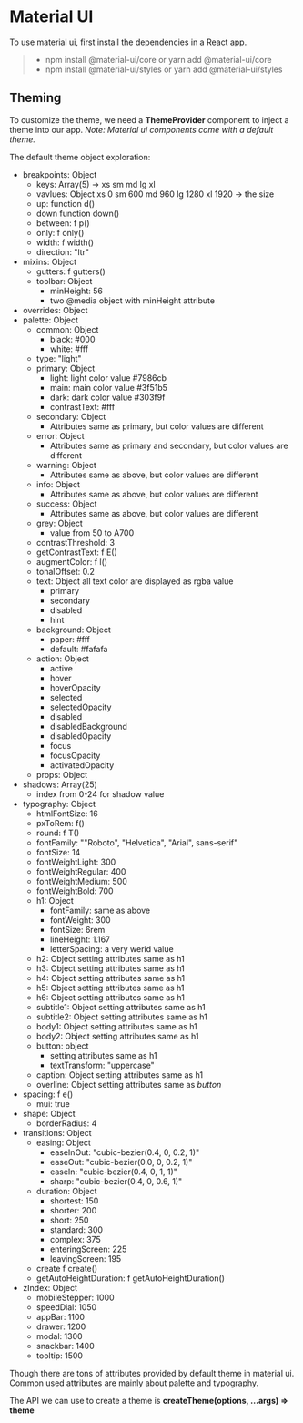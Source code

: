 # **Material UI**

To use material ui, first install the dependencies in a React app.
> - npm install @material-ui/core or yarn add @material-ui/core 
> - npm install @material-ui/styles or yarn add @material-ui/styles

## Theming
To customize the theme, we need a **ThemeProvider** component to inject a theme into our app.
*Note: Material ui components come with a default theme.*

The default theme object exploration:
* breakpoints: Object
    * keys: Array(5) -> xs sm md lg xl
    * vavlues: Object xs 0 sm 600 md 960 lg 1280 xl 1920 -> the size
    * up: function d()
    * down function down()
    * between: f p()
    * only: f only()
    * width: f width()
    * direction: "ltr"
* mixins: Object
    * gutters: f gutters()
    * toolbar: Object
        * minHeight: 56
        * two @media object with minHeight attribute
* overrides: Object
* palette: Object
    * common: Object
        * black: #000
        * white: #fff 
    * type: "light"
    * primary: Object
        * light: light color value #7986cb
        * main: main color value #3f51b5
        * dark: dark color value #303f9f
        * contrastText: #fff
    * secondary: Object
        * Attributes same as primary, but color values are different
    * error: Object
        * Attributes same as primary and secondary, but color values are different
    * warning: Object
        * Attributes same as above, but color values are different
    * info: Object
        * Attributes same as above, but color values are different
    * success: Object
        * Attributes same as above, but color values are different 
    * grey: Object
        * value from 50 to A700
    * contrastThreshold: 3
    * getContrastText: f E()
    * augmentColor: f l()
    * tonalOffset: 0.2
    * text: Object all text color are displayed as rgba value
        * primary
        * secondary
        * disabled
        * hint
    * background: Object
        * paper: #fff
        * default: #fafafa
    * action: Object
        * active
        * hover
        * hoverOpacity
        * selected
        * selectedOpacity
        * disabled
        * disabledBackground
        * disabledOpacity
        * focus
        * focusOpacity
        * activatedOpacity
    * props: Object  
* shadows: Array(25) 
    * index from 0-24 for shadow value
* typography: Object
    * htmlFontSize: 16
    * pxToRem: f()
    * round: f T()
    * fontFamily: ""Roboto", "Helvetica", "Arial", sans-serif"
    * fontSize: 14
    * fontWeightLight: 300
    * fontWeightRegular: 400
    * fontWeightMedium: 500
    * fontWeightBold: 700
    * h1: Object
        *  fontFamily: same as above
        *  fontWeight: 300
        *  fontSize: 6rem
        *  lineHeight: 1.167
        *  letterSpacing: a very werid value
    * h2: Object setting attributes same as h1
    * h3: Object setting attributes same as h1
    * h4: Object setting attributes same as h1
    * h5: Object setting attributes same as h1
    * h6: Object setting attributes same as h1
    * subtitle1: Object setting attributes same as h1
    * subtitle2: Object setting attributes same as h1
    * body1: Object setting attributes same as h1
    * body2: Object setting attributes same as h1
    * button: object
        * setting attributes same as h1
        * textTransform: "uppercase"
    * caption: Object setting attributes same as h1
    * overline: Object setting attributes same as *button*
* spacing: f e()
    * mui: true
* shape: Object
    * borderRadius: 4
* transitions: Object
    * easing: Object
        * easeInOut: "cubic-bezier(0.4, 0, 0.2, 1)"
        * easeOut: "cubic-bezier(0.0, 0, 0.2, 1)"
        * easeIn: "cubic-bezier(0.4, 0, 1, 1)"
        * sharp: "cubic-bezier(0.4, 0, 0.6, 1)"
    * duration: Object
        * shortest: 150
        * shorter: 200
        * short: 250
        * standard: 300
        * complex: 375
        * enteringScreen: 225
        * leavingScreen: 195
    * create f create()
    * getAutoHeightDuration: f getAutoHeightDuration()
* zIndex: Object
    *  mobileStepper: 1000
    *  speedDial: 1050
    *  appBar: 1100
    *  drawer: 1200
    *  modal: 1300
    *  snackbar: 1400
    *  tooltip: 1500

Though there are tons of attributes provided by default theme in material ui. Common used attributes are mainly about palette and typography. 

The API we can use to create a theme is **createTheme(options, ...args) => theme**